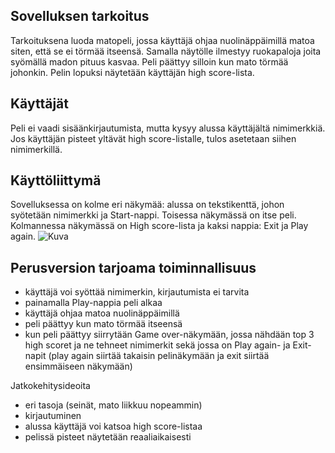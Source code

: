 ## Sovelluksen tarkoitus
Tarkoituksena luoda matopeli, jossa käyttäjä ohjaa nuolinäppäimillä matoa siten, että se ei törmää itseensä. 
Samalla näytölle ilmestyy ruokapaloja joita syömällä madon pituus kasvaa. Peli päättyy silloin kun mato törmää johonkin. 
Pelin lopuksi näytetään käyttäjän high score-lista.

## Käyttäjät
Peli ei vaadi sisäänkirjautumista, mutta kysyy alussa käyttäjältä nimimerkkiä. Jos käyttäjän pisteet yltävät high score-listalle, 
tulos asetetaan siihen nimimerkillä.

## Käyttöliittymä
Sovelluksessa on kolme eri näkymää: alussa on tekstikenttä, johon syötetään nimimerkki ja Start-nappi. Toisessa näkymässä on 
itse peli. Kolmannessa näkymässä on High score-lista ja kaksi nappia: Exit ja Play again.
![Kuva](~/ot-harjoitustyo/dokumentaatio/liittyma.jpg)

## Perusversion tarjoama toiminnallisuus
- käyttäjä voi syöttää nimimerkin, kirjautumista ei tarvita
- painamalla Play-nappia peli alkaa
- käyttäjä ohjaa matoa nuolinäppäimillä
- peli päättyy kun mato törmää itseensä
- kun peli päättyy siirrytään Game over-näkymään, jossa nähdään top 3 high scoret ja ne tehneet nimimerkit sekä jossa on 
Play again- ja Exit-napit (play again siirtää takaisin pelinäkymään ja exit siirtää ensimmäiseen näkymään) 

Jatkokehitysideoita
- eri tasoja (seinät, mato liikkuu nopeammin)
- kirjautuminen
- alussa käyttäjä voi katsoa high score-listaa
- pelissä pisteet näytetään reaaliaikaisesti

